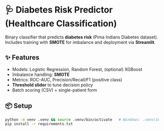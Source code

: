 # 🩺 Diabetes Risk Predictor (Healthcare Classification)

Binary classifier that predicts **diabetes risk** (Pima Indians Diabetes dataset).  
Includes training with **SMOTE** for imbalance and deployment via **Streamlit**.

## ✨ Features
- Models: Logistic Regression, Random Forest, (optional) XGBoost
- Imbalance handling: **SMOTE**
- Metrics: ROC-AUC, Precision/Recall/F1 (positive class)
- **Threshold slider** to tune decision policy
- Batch scoring (CSV) + single-patient form

## 📦 Setup
```bash
python -m venv .venv && source .venv/bin/activate   # Windows: .venv\Scripts\activate
pip install -r requirements.txt
